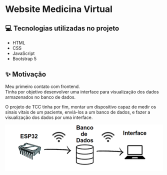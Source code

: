 # Website Medicina Virtual

## 💻 Tecnologias utilizadas no projeto

- HTML
- CSS
- JavaScript
- Bootstrap 5

## ✨ Motivação
Meu primeiro contato com frontend. \
Tinha por objetivo desenvolver uma interface para visualização dos dados armazenados no banco de dados.

O projeto de TCC tinha por fim, montar um dispositivo capaz de medir os sinais vitais de um paciente, enviá-los a um banco de dados, e fazer a visualização dos dados por uma interface.

<p align="center">
  <img src="https://github.com/Kaic-Furushima/Medicina-Virtual/blob/main/Molde.png" alt="Estrutura do Projeto">
</p>


